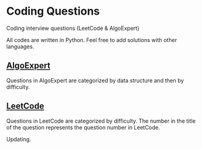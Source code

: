 # Coding Questions
Coding interview questions (LeetCode &amp; AlgoExpert)

All codes are written in Python.
Feel free to add solutions with other languages.

## [AlgoExpert](/AlgoExpert)
Questions in AlgoExpert are categorized by data structure and then by difficulty.

## [LeetCode](/LeetCode)
Questions in LeetCode are categorized by difficulty. 
The number in the title of the question represents the question number in LeetCode.

Updating.
